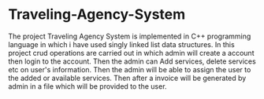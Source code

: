# Traveling-Agency-System
The project Traveling Agency System is implemented in C++ programming language in which i have used singly linked list data structures. In this project crud operations
are carried out in which admin will create a account then login to the account. Then the admin can Add services, delete services etc on user's information. Then the
admin will be able to assign the user to the added or available services. Then after a invoice will be generated by admin in a file which will be provided to the user.
